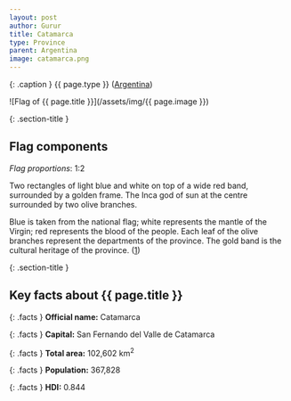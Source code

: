 ```yaml
---
layout: post
author: Gurur
title: Catamarca
type: Province
parent: Argentina
image: catamarca.png
---
```

{: .caption }
{{ page.type }} ([Argentina](/2019/03/11/argentina.html))

![Flag of {{ page.title }}](/assets/img/{{ page.image }})

{: .section-title }
## Flag components

*Flag proportions*: 1:2

Two rectangles of light blue and white on top of a wide red band, surrounded by a golden frame. The Inca god of sun at the centre surrounded by two olive branches.

Blue is taken from the national flag; white represents the mantle of the Virgin; red represents the blood of the people. Each leaf of the olive branches represent the departments of the province. The gold band is the cultural heritage of the province. (<span class="source-link">[1](https://www.crwflags.com/fotw/flags/ar-k.html#descr))

{: .section-title }
## Key facts about {{ page.title }}

{: .facts }
**Official name:** Catamarca

{: .facts }
**Capital:** San Fernando del Valle de Catamarca

{: .facts }
**Total area:** 102,602 km<sup>2</sup>

{: .facts }
**Population:** 367,828

{: .facts }
**HDI:** 0.844